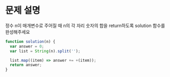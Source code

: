 # 문제 설명

정수 n이 매개변수로 주어질 때 n의 각 자리 숫자의 합을 return하도록 solution 함수를 완성해주세요

``` javascript
function solution(n) {
  var answer = 0;
  var list = String(n).split('');

  list.map((item) => answer += +(item));
  return answer;
}
```